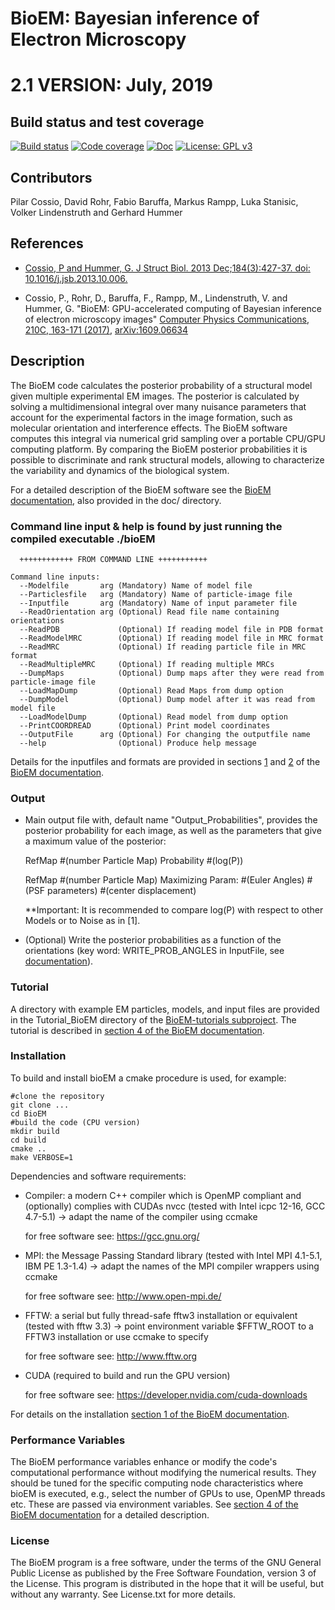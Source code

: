# BioEM:  Bayesian inference of Electron Microscopy
# 2.1 VERSION: July, 2019

## Build status and test coverage

[![Build status](https://gitlab.mpcdf.mpg.de/MPIBP-Hummer/BioEM/badges/master/build.svg)](https://gitlab.mpcdf.mpg.de/MPIBP-Hummer/BioEM/commits/master)
[![Code coverage](https://gitlab.mpcdf.mpg.de/MPIBP-Hummer/BioEM/badges/master/coverage.svg?job=total_coverage)](http://MPIBP-Hummer.pages.mpcdf.de/BioEM/)
[![Doc](https://readthedocs.org/projects/bioem/badge/)](http://bioem.readthedocs.io)
[![License: GPL v3][license-badge]](License.txt)


## Contributors

Pilar Cossio, David Rohr, Fabio Baruffa, Markus Rampp, Luka Stanisic, Volker Lindenstruth and Gerhard Hummer

## References

* [Cossio, P and Hummer, G. J Struct Biol. 2013 Dec;184(3):427-37. doi: 10.1016/j.jsb.2013.10.006.](http://www.ncbi.nlm.nih.gov/pubmed/24161733)

* Cossio, P., Rohr, D., Baruffa, F., Rampp, M., Lindenstruth, V. and Hummer, G. "BioEM: GPU-accelerated computing of Bayesian inference of electron microscopy images"  [Computer Physics Communications, 210C, 163-171 (2017)](http://dx.doi.org/10.1016/j.cpc.2016.09.014), [arXiv:1609.06634](https://arxiv.org/abs/1609.06634)

## Description

The BioEM code calculates the posterior probability of a structural model given multiple experimental EM images.
The posterior is calculated by solving a multidimensional integral over many nuisance parameters that account for
the experimental factors in the image formation, such as molecular orientation and interference effects.
The BioEM software computes this integral via numerical grid sampling over a portable CPU/GPU computing platform.
By comparing the BioEM posterior probabilities it is possible to discriminate and rank structural models, allowing to characterize
the variability and dynamics of the biological system.

For a detailed description of the BioEM software see the [BioEM documentation](http://bioem.readthedocs.io), also provided in the doc/ directory.

### Command line input & help is found by just running the compiled executable ./bioEM

      ++++++++++++ FROM COMMAND LINE +++++++++++

	Command line inputs:
	  --Modelfile       arg (Mandatory) Name of model file
	  --Particlesfile   arg (Mandatory) Name of particle-image file
	  --Inputfile       arg (Mandatory) Name of input parameter file
	  --ReadOrientation arg (Optional) Read file name containing orientations
	  --ReadPDB             (Optional) If reading model file in PDB format
	  --ReadModelMRC        (Optional) If reading model file in MRC format
	  --ReadMRC             (Optional) If reading particle file in MRC format
	  --ReadMultipleMRC     (Optional) If reading multiple MRCs
	  --DumpMaps            (Optional) Dump maps after they were read from particle-image file
	  --LoadMapDump         (Optional) Read Maps from dump option
	  --DumpModel           (Optional) Dump model after it was read from model file
	  --LoadModelDump       (Optional) Read model from dump option
	  --PrintCOORDREAD      (Optional) Print model coordinates
	  --OutputFile      arg (Optional) For changing the outputfile name
	  --help                (Optional) Produce help message

Details for the inputfiles and formats are provided in sections [1](http://bioem.readthedocs.io/en/latest/index.html#the-bioem-software) and [2](http://bioem.readthedocs.io/en/latest/index.html#bioem-input) of the [BioEM documentation](http://bioem.readthedocs.io).

### Output

* Main output file with, default name "Output_Probabilities", provides the posterior probability for each image, as well as the parameters that give a maximum value of the posterior:

     RefMap #(number Particle Map) Probability  #(log(P))

     RefMap #(number Particle Map) Maximizing Param: #(Euler Angles) #(PSF parameters) #(center displacement)

     **Important: It is recommended to compare log(P) with respect to other Models or to Noise as in [1].

* (Optional) Write the posterior probabilities as a function of the orientations (key word: WRITE_PROB_ANGLES in InputFile, see [documentation](http://bioem.readthedocs.io/en/latest/index.html#std:inpar-WRITE_PROB_ANGLES)).

### Tutorial

A directory with example EM particles, models, and input files are provided in the Tutorial_BioEM directory of the [BioEM-tutorials subproject](https://github.com/bio-phys/BioEM-tutorials).
The tutorial is described in [section 4 of the BioEM documentation](http://bioem.readthedocs.io/en/latest/index.html#tutorial). 


### Installation

To build and install bioEM a cmake procedure is used, for example:

```
#clone the repository
git clone ...
cd BioEM
#build the code (CPU version)
mkdir build
cd build
cmake ..
make VERBOSE=1
```

Dependencies and software requirements:

* Compiler: a modern C++ compiler which is OpenMP compliant
       and (optionally) complies with CUDAs nvcc
       (tested with Intel icpc 12-16, GCC 4.7-5.1)
    -> adapt the name of the compiler using ccmake

    for free software see: https://gcc.gnu.org/

* MPI: the Message Passing Standard library
       (tested with Intel MPI 4.1-5.1, IBM PE 1.3-1.4)
    -> adapt the names of the MPI compiler wrappers using ccmake

    for free software see: http://www.open-mpi.de/

* FFTW: a serial but fully thread-safe fftw3 installation or equivalent (tested with fftw 3.3)
     -> point environment variable $FFTW_ROOT to a FFTW3 installation or use ccmake to specify

    for free software see: http://www.fftw.org

* CUDA (required to build and run the GPU version)

    for free software see: https://developer.nvidia.com/cuda-downloads

For details on the installation [section 1 of the BioEM documentation](http://bioem.readthedocs.io/en/latest/index.html#the-bioem-software).


### Performance Variables

The BioEM performance variables enhance or modify the code's computational performance without modifying the numerical results.
They should be tuned for the specific computing node characteristics where bioEM is executed, e.g., select the number of GPUs to use, OpenMP 
threads etc. These are passed via environment variables. See [section 4 of the BioEM documentation](http://bioem.readthedocs.io/en/latest/index.html#performance) for a detailed description.

### License

The BioEM program is a free software, under the terms of the GNU General Public License as published by the Free Software Foundation, version 3 of the License. 
This program is distributed in the hope that it will be useful, but without any warranty.  See License.txt for more details.

[license-badge]: https://img.shields.io/badge/License-GPL%20v3-blue.svg